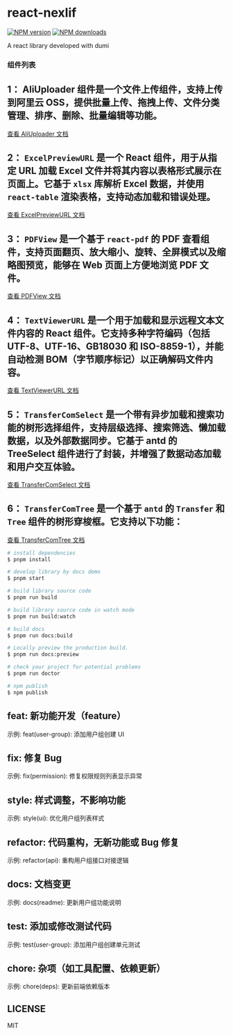 # react-nexlif

[![NPM version](https://img.shields.io/npm/v/react-nexlif.svg?style=flat)](https://npmjs.org/package/react-nexlif)
[![NPM downloads](http://img.shields.io/npm/dm/react-nexlif.svg?style=flat)](https://npmjs.org/package/react-nexlif)

A react library developed with dumi

### 组件列表

## 1： AliUploader 组件是一个文件上传组件，支持上传到阿里云 OSS，提供批量上传、拖拽上传、文件分类管理、排序、删除、批量编辑等功能。

[查看 AliUploader 文档](http://nexlif.xiaoyaoai.fun/components/ali-uploader)

## 2： `ExcelPreviewURL` 是一个 React 组件，用于从指定 URL 加载 Excel 文件并将其内容以表格形式展示在页面上。它基于 `xlsx` 库解析 Excel 数据，并使用 `react-table` 渲染表格，支持动态加载和错误处理。

[查看 ExcelPreviewURL 文档](http://nexlif.xiaoyaoai.fun/components/excel-preview-url)

## 3： `PDFView` 是一个基于 `react-pdf` 的 PDF 查看组件，支持页面翻页、放大缩小、旋转、全屏模式以及缩略图预览，能够在 Web 页面上方便地浏览 PDF 文件。

[查看 PDFView 文档](http://nexlif.xiaoyaoai.fun/components/pdf-view)

## 4： `TextViewerURL` 是一个用于加载和显示远程文本文件内容的 React 组件。它支持多种字符编码（包括 UTF-8、UTF-16、GB18030 和 ISO-8859-1），并能自动检测 BOM（字节顺序标记）以正确解码文件内容。

[查看 TextViewerURL 文档](http://nexlif.xiaoyaoai.fun/components/text-viewer-url)

## 5： `TransferComSelect` 是一个带有异步加载和搜索功能的树形选择组件，支持层级选择、搜索筛选、懒加载数据，以及外部数据同步。它基于 antd 的 TreeSelect 组件进行了封装，并增强了数据动态加载和用户交互体验。

[查看 TransferComSelect 文档](http://nexlif.xiaoyaoai.fun/components/transfer-com-select)

## 6： `TransferComTree` 是一个基于 `antd` 的 `Transfer` 和 `Tree` 组件的树形穿梭框。它支持以下功能：

[查看 TransferComTree 文档](http://nexlif.xiaoyaoai.fun/components/transfer-com-tree)

```bash
# install dependencies
$ pnpm install

# develop library by docs demo
$ pnpm start

# build library source code
$ pnpm run build

# build library source code in watch mode
$ pnpm run build:watch

# build docs
$ pnpm run docs:build

# Locally preview the production build.
$ pnpm run docs:preview

# check your project for potential problems
$ pnpm run doctor

# npm publish
$ npm publish
```

## feat: 新功能开发（feature）

示例: feat(user-group): 添加用户组创建 UI

## fix: 修复 Bug

示例: fix(permission): 修复权限规则列表显示异常

## style: 样式调整，不影响功能

示例: style(ui): 优化用户组列表样式

## refactor: 代码重构，无新功能或 Bug 修复

示例: refactor(api): 重构用户组接口对接逻辑

## docs: 文档变更

示例: docs(readme): 更新用户组功能说明

## test: 添加或修改测试代码

示例: test(user-group): 添加用户组创建单元测试

## chore: 杂项（如工具配置、依赖更新）

示例: chore(deps): 更新前端依赖版本

## LICENSE

MIT
